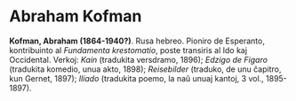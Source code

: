 # Abraham Kofman
**Kofman, Abraham (1864-1940?)**. Rusa hebreo. Pioniro de Esperanto, kontribuinto al *Fundamenta krestomatio*, poste transiris al Ido kaj Occidental. Verkoj: *Kain* (tradukita versdramo, 1896); *Edzigo de Figaro* (tradukita komedio, unua akto, 1898); *Reisebilder* (traduko, de unu ĉapitro, kun Gernet, 1897); *Iliado* (tradukita poemo, la naŭ unuaj kantoj, 3 vol., 1895-1897).
